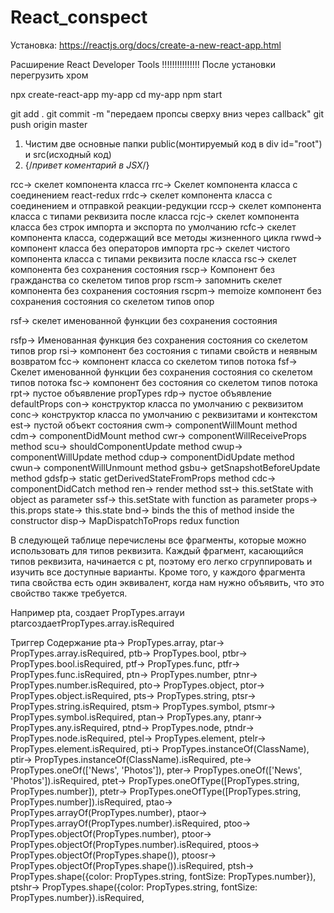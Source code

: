 # React_conspect
Установка:
https://reactjs.org/docs/create-a-new-react-app.html

Расширение React Developer Tools !!!!!!!!!!!!!!!
После установки перегрузить хром

npx create-react-app my-app
cd my-app
npm start

git add .
git commit -m "передаем пропсы сверху вниз через callback"
git push origin master

1. Чистим две основные папки public(монтируемый код в div id="root") и src(исходный код)
2. {/*привет коментарий в JSX*/}


rcc→	скелет компонента класса
rrc→	Скелет компонента класса с соединением react-redux
rrdc→	скелет компонента класса с соединением и отправкой реакции-редукции
rccp→	скелет компонента класса с типами реквизита после класса
rcjc→	скелет компонента класса без строк импорта и экспорта по умолчанию
rcfc→	скелет компонента класса, содержащий все методы жизненного цикла
rwwd→	компонент класса без операторов импорта
rpc→	скелет чистого компонента класса с типами реквизита после класса
rsc→	скелет компонента без сохранения состояния
rscp→	Компонент без гражданства со скелетом типов prop
rscm→	запомнить скелет компонента без сохранения состояния
rscpm→	memoize компонент без сохранения состояния со скелетом типов опор

rsf→	скелет именованной функции без сохранения состояния

rsfp→	Именованная функция без сохранения состояния со скелетом типов prop
rsi→	компонент без состояния с типами свойств и неявным возвратом
fcc→	компонент класса со скелетом типов потока
fsf→	Скелет именованной функции без сохранения состояния со скелетом типов потока
fsc→	компонент без состояния со скелетом типов потока
rpt→	пустое объявление propTypes
rdp→	пустое объявление defaultProps
con→	конструктор класса по умолчанию с реквизитом
conc→	конструктор класса по умолчанию с реквизитами и контекстом
est→	пустой объект состояния
cwm→	componentWillMount method
cdm→	componentDidMount method
cwr→	componentWillReceiveProps method
scu→	shouldComponentUpdate method
cwup→	componentWillUpdate method
cdup→	componentDidUpdate method
cwun→	componentWillUnmount method
gsbu→	getSnapshotBeforeUpdate method
gdsfp→	static getDerivedStateFromProps method
cdc→	componentDidCatch method
ren→	render method
sst→	this.setState with object as parameter
ssf→	this.setState with function as parameter
props→	this.props
state→	this.state
bnd→	binds the this of method inside the constructor
disp→	MapDispatchToProps redux function

В следующей таблице перечислены все фрагменты, которые можно использовать для типов реквизита. Каждый фрагмент, касающийся типов реквизита, начинается с pt, поэтому его легко сгруппировать и изучить все доступные варианты. Кроме того, у каждого фрагмента типа свойства есть один эквивалент, когда нам нужно объявить, что это свойство также требуется.

Например pta, создает PropTypes.arrayи ptarсоздаетPropTypes.array.isRequired

Триггер	Содержание
pta→	PropTypes.array,
ptar→	PropTypes.array.isRequired,
ptb→	PropTypes.bool,
ptbr→	PropTypes.bool.isRequired,
ptf→	PropTypes.func,
ptfr→	PropTypes.func.isRequired,
ptn→	PropTypes.number,
ptnr→	PropTypes.number.isRequired,
pto→	PropTypes.object,
ptor→	PropTypes.object.isRequired,
pts→	PropTypes.string,
ptsr→	PropTypes.string.isRequired,
ptsm→	PropTypes.symbol,
ptsmr→	PropTypes.symbol.isRequired,
ptan→	PropTypes.any,
ptanr→	PropTypes.any.isRequired,
ptnd→	PropTypes.node,
ptndr→	PropTypes.node.isRequired,
ptel→	PropTypes.element,
ptelr→	PropTypes.element.isRequired,
pti→	PropTypes.instanceOf(ClassName),
ptir→	PropTypes.instanceOf(ClassName).isRequired,
pte→	PropTypes.oneOf(['News', 'Photos']),
pter→	PropTypes.oneOf(['News', 'Photos']).isRequired,
ptet→	PropTypes.oneOfType([PropTypes.string, PropTypes.number]),
ptetr→	PropTypes.oneOfType([PropTypes.string, PropTypes.number]).isRequired,
ptao→	PropTypes.arrayOf(PropTypes.number),
ptaor→	PropTypes.arrayOf(PropTypes.number).isRequired,
ptoo→	PropTypes.objectOf(PropTypes.number),
ptoor→	PropTypes.objectOf(PropTypes.number).isRequired,
ptoos→	PropTypes.objectOf(PropTypes.shape()),
ptoosr→	PropTypes.objectOf(PropTypes.shape()).isRequired,
ptsh→	PropTypes.shape({color: PropTypes.string, fontSize: PropTypes.number}),
ptshr→	PropTypes.shape({color: PropTypes.string, fontSize: PropTypes.number}).isRequired,
